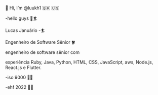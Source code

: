  👋 Hi, I’m @luukh1 🇧🇷 🇺🇸 <p>
-hello guys 👋🏄<p>
Lucas Januário -🏄<p>
Engenheiro de Software Sênior 🍀 <p>
engenheiro de software sênior com<p>
experiência Ruby, Java, Python, HTML, CSS, JavaScript, aws,  Node.js, React.js e Flutter.
<p>
-iso 9000 👨‍💻
 <p>
-ehf 2022 👨‍💻


